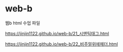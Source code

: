 # web-b
웹b html 수업 파일

https://jinjin1122.github.io/web-b/21_시맨틱태그.html


https://jinjin1122.github.io/web-b/22_비주얼위에헤더.html
